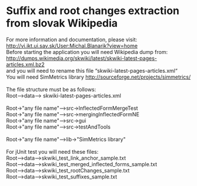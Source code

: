 ﻿# Suffix and root changes extraction from slovak Wikipedia

For more information and documentation, please visit: http://vi.ikt.ui.sav.sk/User:Michal.Blanarik?view=home
<br>
Before starting the application you will need Wikipedia dump from:<br>
http://dumps.wikimedia.org/skwiki/latest/skwiki-latest-pages-articles.xml.bz2 <br>
and you will need to rename this file “skwiki-latest-pages-articles.xml“<br>
You will need SimMetrics library http://sourceforge.net/projects/simmetrics/<br>
<br>
The file structure must be as follows:<br>
Root-->data--> skwiki-latest-pages-articles.xml<br>
<br>
Root->"any file name"-->src->InflectedFormMergeTest<br>
Root->"any file name"-->src->mergingInflectedFormNE<br>
Root->"any file name"-->src->gui<br>
Root->"any file name"-->src->testAndTools<br>
<br>
Root->"any file name"-->lib->"SimMetrics library"<br>
<br>
For jUnit test you will need these files:<br>
Root-->data-->skwiki_test_link_anchor_sample.txt<br>
Root-->data-->skwiki_test_merged_inflected_forms_sample.txt<br>
Root-->data-->skwiki_test_rootChanges_sample.txt<br>
Root-->data-->skwiki_test_suffixes_sample.txt<br>
